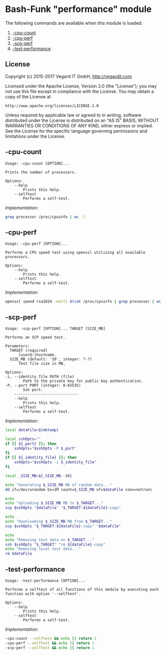 # Bash-Funk "performance" module

[//]: # (THIS FILE IS GENERATED BY BASH-FUNK GENERATOR)

The following commands are available when this module is loaded:

1. [-cpu-count](#-cpu-count)
1. [-cpu-perf](#-cpu-perf)
1. [-scp-perf](#-scp-perf)
1. [-test-performance](#-test-performance)


## <a name="license"></a>License

Copyright (c) 2015-2017 Vegard IT GmbH, http://vegardit.com

Licensed under the Apache License, Version 2.0 (the "License");
you may not use this file except in compliance with the License.
You may obtain a copy of the License at

    http://www.apache.org/licenses/LICENSE-2.0

Unless required by applicable law or agreed to in writing, software
distributed under the License is distributed on an "AS IS" BASIS,
WITHOUT WARRANTIES OR CONDITIONS OF ANY KIND, either express or implied.
See the License for the specific language governing permissions and
limitations under the License.


## <a name="-cpu-count"></a>-cpu-count

```
Usage: -cpu-count [OPTION]...

Prints the number of processors.

Options:
    --help 
        Prints this help.
    --selftest 
        Performs a self-test.
```

*Implementation:*
```bash
grep processor /proc/cpuinfo | wc -l
```


## <a name="-cpu-perf"></a>-cpu-perf

```
Usage: -cpu-perf [OPTION]...

Performs a CPU speed test using openssl utilizing all available processors.

Options:
    --help 
        Prints this help.
    --selftest 
        Performs a self-test.
```

*Implementation:*
```bash
openssl speed rsa1024 -multi $(cat /proc/cpuinfo | grep processor | wc -l)
```


## <a name="-scp-perf"></a>-scp-perf

```
Usage: -scp-perf [OPTION]... TARGET [SIZE_MB]

Performs an SCP speed test.

Parameters:
  TARGET (required)
      [user@:]hostname.
  SIZE_MB (default: '10', integer: ?-?)
      Test file size in MB.

Options:
-i, --identity_file PATH (file)
        Path to the private key for public key authentication.
-P, --port PORT (integer: 0-65535)
        Ssh port.
    -----------------------------
    --help 
        Prints this help.
    --selftest 
        Performs a self-test.
```

*Implementation:*
```bash
local dataFile=$(mktemp)

local sshOpts=""
if [[ ${_port} ]]; then
    sshOpts="$sshOpts -P $_port"
fi
if [[ ${_identity_file} ]]; then
    sshOpts="$sshOpts -i $_identity_file"
fi

local _SIZE_MB=${_SIZE_MB:-10}

echo "Generating $_SIZE_MB MB of random data..."
dd if=/dev/urandom bs=1M count=$_SIZE_MB of=$dataFile conv=notrunc

echo
echo "Uploading $_SIZE_MB MB to $_TARGET..."
scp $sshOpts "$dataFile" "$_TARGET:${dataFile}-copy"

echo
echo "Downloading $_SIZE_MB MB from $_TARGET..."
scp $sshOpts "$_TARGET:${dataFile}-copy" "$dataFile"

echo
echo "Removing test data on $_TARGET..."
ssh $sshOpts "$_TARGET" "rm ${dataFile}-copy"
echo "Removing local test data..."
rm $dataFile
```


## <a name="-test-performance"></a>-test-performance

```
Usage: -test-performance [OPTION]...

Performs a selftest of all functions of this module by executing each function with option '--selftest'.

Options:
    --help 
        Prints this help.
    --selftest 
        Performs a self-test.
```

*Implementation:*
```bash
-cpu-count --selftest && echo || return 1
-cpu-perf --selftest && echo || return 1
-scp-perf --selftest && echo || return 1
```
